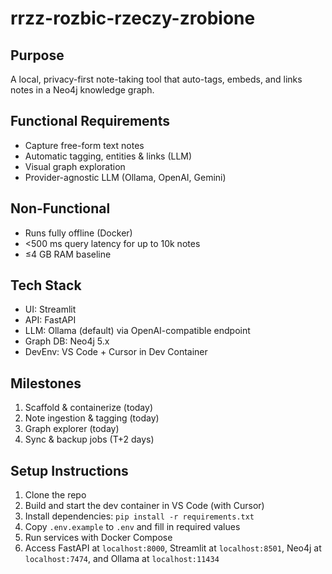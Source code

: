 # rrzz-rozbic-rzeczy-zrobione

## Purpose
A local, privacy-first note-taking tool that auto-tags, embeds, and links notes in a Neo4j knowledge graph.

## Functional Requirements
- Capture free-form text notes
- Automatic tagging, entities & links (LLM)
- Visual graph exploration
- Provider-agnostic LLM (Ollama, OpenAI, Gemini)

## Non-Functional
- Runs fully offline (Docker)
- <500 ms query latency for up to 10k notes
- ≤4 GB RAM baseline

## Tech Stack
- UI: Streamlit
- API: FastAPI
- LLM: Ollama (default) via OpenAI-compatible endpoint
- Graph DB: Neo4j 5.x
- DevEnv: VS Code + Cursor in Dev Container

## Milestones
1. Scaffold & containerize (today)
2. Note ingestion & tagging (today)
3. Graph explorer (today)
4. Sync & backup jobs (T+2 days)

## Setup Instructions
1. Clone the repo
2. Build and start the dev container in VS Code (with Cursor)
3. Install dependencies: `pip install -r requirements.txt`
4. Copy `.env.example` to `.env` and fill in required values
5. Run services with Docker Compose
6. Access FastAPI at `localhost:8000`, Streamlit at `localhost:8501`, Neo4j at `localhost:7474`, and Ollama at `localhost:11434` 